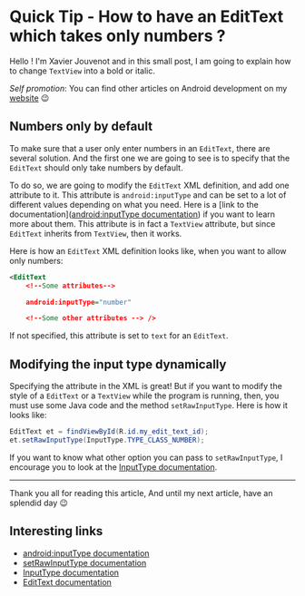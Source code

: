 # Quick Tip - How to have an EditText which takes only numbers ?

Hello ! I'm Xavier Jouvenot and in this small post, I am going to explain how to change `TextView` into a bold or italic.

_Self promotion_: You can find other articles on Android development on my [website](www.10xlearner.com) 😉

## Numbers only by default

To make sure that a user only enter numbers in an `EditText`, there are several solution.
And the first one we are going to see is to specify that the `EditText` should only take numbers by default.

To do so, we are going to modify the `EditText` XML definition, and add one attribute to it.
This attribute is `android:inputType` and can be set to a lot of different values depending on what you need. Here is a [link to the documentation]([android:inputType documentation](https://developer.android.com/reference/android/widget/TextView#attr_android:inputType)) if you want to learn more about them.
This attribute is in fact a `TextView` attribute, but since `EditText` inherits from `TextView`, then it works.

Here is how an `EditText` XML definition looks like, when you want to allow only numbers:

```xml
<EditText
    <!--Some attributes-->

    android:inputType="number"

    <!--Some other attributes --> />
```

If not specified, this attribute is set to `text` for an `EditText`.

## Modifying the input type dynamically

Specifying the attribute in the XML is great!
But if you want to modify the style of a `EditText` or a `TextView` while the program is running, then, you must use some Java code and the method `setRawInputType`.
Here is how it looks like:

```java
EditText et = findViewById(R.id.my_edit_text_id);
et.setRawInputType(InputType.TYPE_CLASS_NUMBER);
```

If you want to know what other option you can pass to `setRawInputType`, I encourage you to look at the [InputType documentation](https://developer.android.com/reference/android/text/InputType).

--------------

Thank you all for reading this article,
And until my next article, have an splendid day 😉

## Interesting links

- [android:inputType documentation](https://developer.android.com/reference/android/widget/TextView#attr_android:inputType)
- [setRawInputType documentation](https://developer.android.com/reference/android/widget/TextView#setRawInputType(int))
- [InputType documentation](https://developer.android.com/reference/android/text/InputType)
- [EditText documentation](https://developer.android.com/reference/android/widget/EditText)
